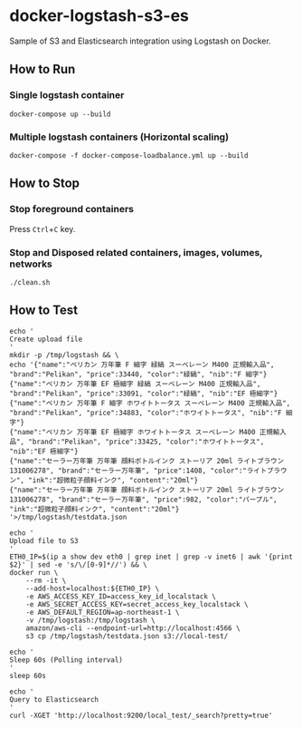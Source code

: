 # docker-logstash-s3-es
Sample of S3 and Elasticsearch integration using Logstash on Docker.


## How to Run

### Single logstash container
```
docker-compose up --build
```

### Multiple logstash containers (Horizontal scaling)
```
docker-compose -f docker-compose-loadbalance.yml up --build
```


## How to Stop

### Stop foreground containers
Press `Ctrl`+`C` key.

### Stop and Disposed related containers, images, volumes, networks
```
./clean.sh
```


## How to Test
```
echo '
Create upload file
'
mkdir -p /tmp/logstash && \
echo '{"name":"ペリカン 万年筆 F 細字 緑縞 スーベレーン M400 正規輸入品", "brand":"Pelikan", "price":33440, "color":"緑縞", "nib":"F 細字"}
{"name":"ペリカン 万年筆 EF 極細字 緑縞 スーベレーン M400 正規輸入品", "brand":"Pelikan", "price":33091, "color":"緑縞", "nib":"EF 極細字"}
{"name":"ペリカン 万年筆 F 細字 ホワイトトータス スーベレーン M400 正規輸入品", "brand":"Pelikan", "price":34883, "color":"ホワイトトータス", "nib":"F 細字"}
{"name":"ペリカン 万年筆 EF 極細字 ホワイトトータス スーベレーン M400 正規輸入品", "brand":"Pelikan", "price":33425, "color":"ホワイトトータス", "nib":"EF 極細字"}
{"name":"セーラー万年筆 万年筆 顔料ボトルインク ストーリア 20ml ライトブラウン 131006278", "brand":"セーラー万年筆", "price":1408, "color":"ライトブラウン", "ink":"超微粒子顔料インク", "content":"20ml"}
{"name":"セーラー万年筆 万年筆 顔料ボトルインク ストーリア 20ml ライトブラウン 131006278", "brand":"セーラー万年筆", "price":982, "color":"パープル", "ink":"超微粒子顔料インク", "content":"20ml"}
'>/tmp/logstash/testdata.json

echo '
Upload file to S3
'
ETH0_IP=$(ip a show dev eth0 | grep inet | grep -v inet6 | awk '{print $2}' | sed -e 's/\/[0-9]*//') && \
docker run \
    --rm -it \
    --add-host=localhost:${ETH0_IP} \
    -e AWS_ACCESS_KEY_ID=access_key_id_localstack \
    -e AWS_SECRET_ACCESS_KEY=secret_access_key_localstack \
    -e AWS_DEFAULT_REGION=ap-northeast-1 \
    -v /tmp/logstash:/tmp/logstash \
    amazon/aws-cli --endpoint-url=http://localhost:4566 \
    s3 cp /tmp/logstash/testdata.json s3://local-test/

echo '
Sleep 60s (Polling interval)
'
sleep 60s

echo '
Query to Elasticsearch
'
curl -XGET 'http://localhost:9200/local_test/_search?pretty=true'
```

